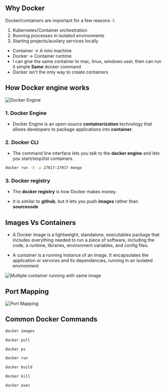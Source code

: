 ## Why Docker

Docker/containers are important for a few reasons -\

1. Kubernetes/Container orchestration
2. Running processes in isolated environments
3. Starting projects/auxilary services locally

- Container -> A mini machine
- Docker -> Container runtime
- I can give the same container to mac, linux, windows user, then can run it simple **Same** docker command
- Docker isn't the only way to create containers

## How Docker engine works

![Docker Engine](https://drive.google.com/uc?id=1BZyavR22TdF3zVaLM6Mh8V0XLHZQxyN5)

### 1. Docker Engine

- Docker Engine is an open-source **containerization** technology that allows developers to package applications into **container**.

### 2. Docker CLI

- The command line interface lets you talk to the **docker engine** and lets you start/stop/list containers.

```sh
docker run -d -p 27017:27017 mongo
```

### 3. Docker registry

- The **docker registry** is how Docker makes money.

- It is similar to **github**, but it lets you push **images** rather than **sourcecode**

## Images Vs Containers

- A Docker image is a lightweight, standalone, executables package that includes everything needed to run a piece of software, including the code, a runtime, libraries, environment variables, and config files.

- A container is a running instance of an image. It encapsulates the application or services and its dependencies, running in an isolated environment

![Multiple container running with same image](https://drive.google.com/uc?id=19Yudty83ZoHFdJtkK3_YgcX7e0oAXz8C)

## Port Mapping

![Port Mapping](https://drive.google.com/uc?id=1iWGS0WCIkABAMbedCWr7f73islnrL5Za)

## Common Docker Commands

```bash
docker images

docker pull

docker ps

docker run

docker build

```

```bash
docker kill

docker exec

```
